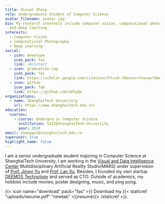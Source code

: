```yaml
---
title: Qixuan Zhang
role: Undergraduate Student of Computer Science
avatar_filename: avatar.jpg
bio: My research interests include computer vision, computational photography,
  and deep learning.
interests:
  - Computer Vision
  - Computational Photography
  - Deep Learning
social:
  - icon: envelope
    icon_pack: fas
    link: /#contact
  - icon: graduation-cap
    icon_pack: fas
    link: https://scholar.google.com/citations?hl=zh-CN&user=YvwsqvYAAAAJ
  - icon: github
    icon_pack: fab
    link: https://github.com/eEhyQx
organizations:
  - name: ShanghaiTech University
    url: https://www.shanghaitech.edu.cn/
education:
  courses:
    - course: Undergra in Computer Science
      institution: SIST@ShanghaiTech University
      year: 2018
email: zhangqx1@shanghaitech.edu.cn
superuser: true
highlight_name: false
---
```

I am a senior undergraduate student majoring in Computer Science at ShanghaiTech University. I am working in the [Visual and Data Intelligence Center](http://vic.shanghaitech.edu.cn/) Multidisciplinary Artificial Reality Studio(MARS) under supervision of [Prof. Jingyi Yu](https://www.yu-jingyi.com/) and [Prof. Lan Xu](https://www.xu-lan.com). Besides, I founded my own startup [DEEMOS Technology](https://www.deemos.com) and served as CTO. Outside of academics, my hobbies include [](http://yuehaolab.com/showcase/)movies, poster designing, [](http://yuehaolab.com/#art_music)music, and ping pong.

{{< icon name="download" pack="fas" >}} Download my {{< staticref "uploads/resume.pdf" "newtab" >}}resumé{{< /staticref >}}.